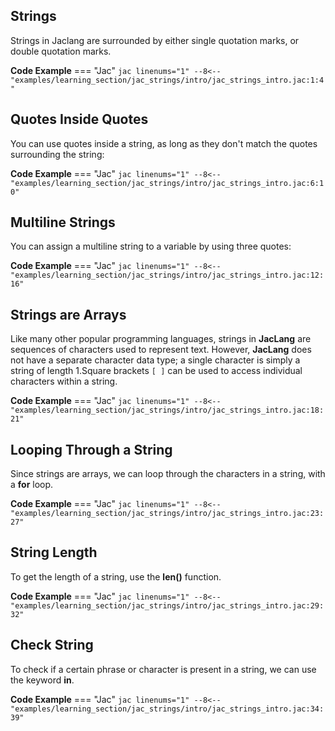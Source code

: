 ## Strings
Strings in Jaclang are surrounded by either single quotation marks, or double quotation marks.

**Code Example**
=== "Jac"
    ```jac linenums="1"
    --8<-- "examples/learning_section/jac_strings/intro/jac_strings_intro.jac:1:4"
    ```

## Quotes Inside Quotes
You can use quotes inside a string, as long as they don't match the quotes surrounding the string:

**Code Example**
=== "Jac"
    ```jac linenums="1"
    --8<-- "examples/learning_section/jac_strings/intro/jac_strings_intro.jac:6:10"
    ```

## Multiline Strings
You can assign a multiline string to a variable by using three quotes:

**Code Example**
=== "Jac"
    ```jac linenums="1"
    --8<-- "examples/learning_section/jac_strings/intro/jac_strings_intro.jac:12:16"
    ```

## Strings are Arrays
Like many other popular programming languages, strings in **JacLang** are sequences of characters used to represent text.  However, **JacLang** does not have a separate character data type; a single character is simply a string of length 1.Square brackets `[ ]` can be used to access individual characters within a string.

**Code Example**
=== "Jac"
    ```jac linenums="1"
    --8<-- "examples/learning_section/jac_strings/intro/jac_strings_intro.jac:18:21"
    ```

## Looping Through a String
Since strings are arrays, we can loop through the characters in a string, with a **for** loop.

**Code Example**
=== "Jac"
    ```jac linenums="1"
    --8<-- "examples/learning_section/jac_strings/intro/jac_strings_intro.jac:23:27"
    ```

## String Length
To get the length of a string, use the **len()** function.

**Code Example**
=== "Jac"
    ```jac linenums="1"
    --8<-- "examples/learning_section/jac_strings/intro/jac_strings_intro.jac:29:32"
    ```

## Check String
To check if a certain phrase or character is present in a string, we can use the keyword **in**.

**Code Example**
=== "Jac"
    ```jac linenums="1"
    --8<-- "examples/learning_section/jac_strings/intro/jac_strings_intro.jac:34:39"
    ```